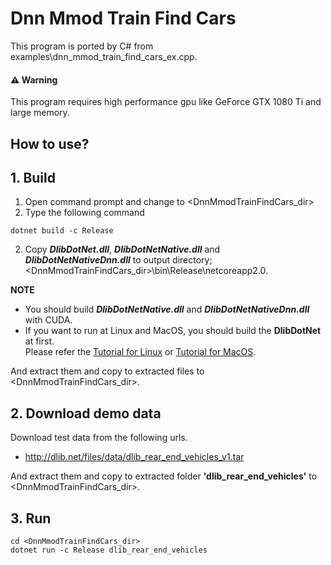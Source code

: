 ﻿# Dnn Mmod Train Find Cars
 
This program is ported by C# from examples\dnn_mmod_train_find_cars_ex.cpp.

#### :warning: Warning

This program requires high performance gpu like GeForce GTX 1080 Ti and large memory.

## How to use?

## 1. Build

1. Open command prompt and change to &lt;DnnMmodTrainFindCars_dir&gt;
1. Type the following command
````
dotnet build -c Release
````
2. Copy ***DlibDotNet.dll***, ***DlibDotNetNative.dll*** and ***DlibDotNetNativeDnn.dll*** to output directory; &lt;DnnMmodTrainFindCars_dir&gt;\bin\Release\netcoreapp2.0.

**NOTE**  
- You should build ***DlibDotNetNative.dll*** and ***DlibDotNetNativeDnn.dll*** with CUDA.
- If you want to run at Linux and MacOS, you should build the **DlibDotNet** at first.  
Please refer the [Tutorial for Linux](https://github.com/takuya-takeuchi/DlibDotNet/wiki/Tutorial-for-Linux) or [Tutorial for MacOS](https://github.com/takuya-takeuchi/DlibDotNet/wiki/Tutorial-for-MacOS).

And extract them and copy to extracted files to &lt;DnnMmodTrainFindCars_dir&gt;.

## 2. Download demo data

Download test data from the following urls.

- http://dlib.net/files/data/dlib_rear_end_vehicles_v1.tar

And extract them and copy to extracted folder **'dlib_rear_end_vehicles'** to &lt;DnnMmodTrainFindCars_dir&gt;.

## 3. Run

````
cd <DnnMmodTrainFindCars_dir>
dotnet run -c Release dlib_rear_end_vehicles
````